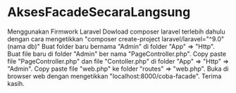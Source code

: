 # AksesFacadeSecaraLangsung
Menggunakan Firmwork Laravel
Dowload composer laravel terlebih dahulu dengan cara mengetikkan "composer create-project laravel/laravel="^9.0" (nama db)"
Buat folder baru bernama "Admin" di folder "App" => "Http". 
Buat file baru di folder "Admin" ber nama "PageController.php".
Copy paste file "PageController.php" dan file "Contoller.php" di folder "App" => "Http" => "Admin".
Copy paste file "web.php" ke folder "routes" => "web.php".
Buka di browser web dengan mengetikkan "localhost:8000/coba-facade".
Terima kasih.
